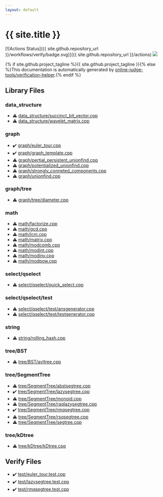 ```yaml
---
layout: default
---
```


<!-- mathjax config similar to math.stackexchange -->
<script type="text/javascript" async
  src="https://cdnjs.cloudflare.com/ajax/libs/mathjax/2.7.5/MathJax.js?config=TeX-MML-AM_CHTML">
</script>
<script type="text/x-mathjax-config">
  MathJax.Hub.Config({
    TeX: { equationNumbers: { autoNumber: "AMS" }},
    tex2jax: {
      inlineMath: [ ['$','$'] ],
      processEscapes: true
    },
    "HTML-CSS": { matchFontHeight: false },
    displayAlign: "left",
    displayIndent: "2em"
  });
</script>

<script type="text/javascript" src="https://cdnjs.cloudflare.com/ajax/libs/jquery/3.4.1/jquery.min.js"></script>
<script src="https://cdn.jsdelivr.net/npm/jquery-balloon-js@1.1.2/jquery.balloon.min.js" integrity="sha256-ZEYs9VrgAeNuPvs15E39OsyOJaIkXEEt10fzxJ20+2I=" crossorigin="anonymous"></script>
<script type="text/javascript" src="assets/js/copy-button.js"></script>
<link rel="stylesheet" href="assets/css/copy-button.css" />


# {{ site.title }}

[![Actions Status]({{ site.github.repository_url }}/workflows/verify/badge.svg)]({{ site.github.repository_url }}/actions)
<a href="{{ site.github.repository_url }}"><img src="https://img.shields.io/github/last-commit/{{ site.github.owner_name }}/{{ site.github.repository_name }}" /></a>

{% if site.github.project_tagline %}{{ site.github.project_tagline }}{% else %}This documentation is automatically generated by <a href="https://github.com/online-judge-tools/verification-helper">online-judge-tools/verification-helper</a>.{% endif %}

## Library Files

<div id="c8f6850ec2ec3fb32f203c1f4e3c2fd2"></div>

### data_structure

* :warning: <a href="library/data_structure/succinct_bit_vector.cpp.html">data_structure/succinct_bit_vector.cpp</a>
* :warning: <a href="library/data_structure/wavelet_matrix.cpp.html">data_structure/wavelet_matrix.cpp</a>


<div id="f8b0b924ebd7046dbfa85a856e4682c8"></div>

### graph

* :heavy_check_mark: <a href="library/graph/euler_tour.cpp.html">graph/euler_tour.cpp</a>
* :heavy_check_mark: <a href="library/graph/graph_template.cpp.html">graph/graph_template.cpp</a>
* :warning: <a href="library/graph/pertial_persistent_unionfind.cpp.html">graph/pertial_persistent_unionfind.cpp</a>
* :warning: <a href="library/graph/potentialized_unionfind.cpp.html">graph/potentialized_unionfind.cpp</a>
* :warning: <a href="library/graph/strongly_conneted_components.cpp.html">graph/strongly_conneted_components.cpp</a>
* :warning: <a href="library/graph/unionfind.cpp.html">graph/unionfind.cpp</a>


<div id="28790b6202284cbbffc9d712b59f4b80"></div>

### graph/tree

* :warning: <a href="library/graph/tree/diameter.cpp.html">graph/tree/diameter.cpp</a>


<div id="7e676e9e663beb40fd133f5ee24487c2"></div>

### math

* :warning: <a href="library/math/factorize.cpp.html">math/factorize.cpp</a>
* :warning: <a href="library/math/gcd.cpp.html">math/gcd.cpp</a>
* :warning: <a href="library/math/lcm.cpp.html">math/lcm.cpp</a>
* :warning: <a href="library/math/matrix.cpp.html">math/matrix.cpp</a>
* :warning: <a href="library/math/modcomb.cpp.html">math/modcomb.cpp</a>
* :warning: <a href="library/math/modint.cpp.html">math/modint.cpp</a>
* :warning: <a href="library/math/modinv.cpp.html">math/modinv.cpp</a>
* :warning: <a href="library/math/modpow.cpp.html">math/modpow.cpp</a>


<div id="c5b79bc804da25001450a7c95ae454d7"></div>

### select/qselect

* :warning: <a href="library/select/qselect/quick_select.cpp.html">select/qselect/quick_select.cpp</a>


<div id="7b9bdf5c6c8920be895da88488414838"></div>

### select/qselect/test

* :warning: <a href="library/select/qselect/test/ansgenerator.cpp.html">select/qselect/test/ansgenerator.cpp</a>
* :warning: <a href="library/select/qselect/test/testgenerator.cpp.html">select/qselect/test/testgenerator.cpp</a>


<div id="b45cffe084dd3d20d928bee85e7b0f21"></div>

### string

* :warning: <a href="library/string/rolling_hash.cpp.html">string/rolling_hash.cpp</a>


<div id="76ea43c724320e26263705c6ce6cfa14"></div>

### tree/BST

* :warning: <a href="library/tree/BST/avltree.cpp.html">tree/BST/avltree.cpp</a>


<div id="f1973713ea4397a8e0580271720556c9"></div>

### tree/SegmentTree

* :warning: <a href="library/tree/SegmentTree/abstsegtree.cpp.html">tree/SegmentTree/abstsegtree.cpp</a>
* :heavy_check_mark: <a href="library/tree/SegmentTree/lazysegtree.cpp.html">tree/SegmentTree/lazysegtree.cpp</a>
* :warning: <a href="library/tree/SegmentTree/monoid.cpp.html">tree/SegmentTree/monoid.cpp</a>
* :warning: <a href="library/tree/SegmentTree/raqlazysegtree.cpp.html">tree/SegmentTree/raqlazysegtree.cpp</a>
* :heavy_check_mark: <a href="library/tree/SegmentTree/rmqsegtree.cpp.html">tree/SegmentTree/rmqsegtree.cpp</a>
* :warning: <a href="library/tree/SegmentTree/rsqsegtree.cpp.html">tree/SegmentTree/rsqsegtree.cpp</a>
* :warning: <a href="library/tree/SegmentTree/segtree.cpp.html">tree/SegmentTree/segtree.cpp</a>


<div id="5afb6a730cb82c6a9ee71d4607fa0ba2"></div>

### tree/kDtree

* :warning: <a href="library/tree/kDtree/kDtree.cpp.html">tree/kDtree/kDtree.cpp</a>


## Verify Files

* :heavy_check_mark: <a href="verify/test/euler_tour.test.cpp.html">test/euler_tour.test.cpp</a>
* :heavy_check_mark: <a href="verify/test/lazysegtree.test.cpp.html">test/lazysegtree.test.cpp</a>
* :heavy_check_mark: <a href="verify/test/rmqsegtree.test.cpp.html">test/rmqsegtree.test.cpp</a>


